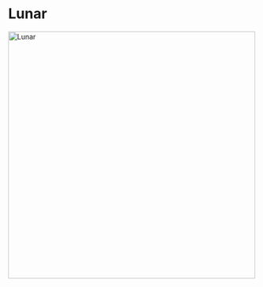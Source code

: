 # Lunar
<img width="500" height="500" alt="Lunar" src="https://github.com/user-attachments/assets/897c9493-55c4-476b-9a8c-c9b51b95f304" />

